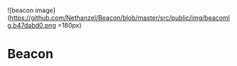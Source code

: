 ![beacon image](https://github.com/Nethanzel/Beacon/blob/master/src/public/img/beacomlg.b47dabd0.png =180px)
# Beacon
